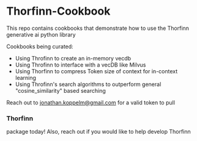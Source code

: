 # Thorfinn-Cookbook
This repo contains cookbooks that demonstrate how to use the Thorfinn generative ai python library  


Cookbooks being curated:
- Using Throfinn to create an in-memory vecdb
- Using Throfinn to interface with a vecDB like Milvus
- Using Thorfinn to compress Token size of context for in-context learning
- Using Throfinn's search algorithms to outperform general "cosine_similarity" based searching

Reach out to jonathan.koppelm@gmail.com for a valid token to pull <h3>Thorfinn</h3> package today!
Also, reach out if you would like to help develop Thorfinn
